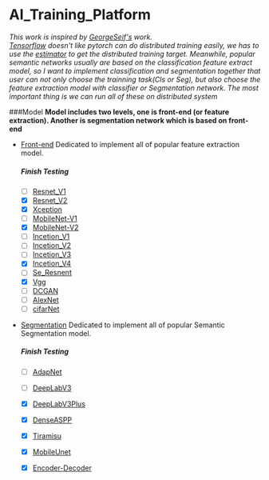 # AI_Training_Platform

*This work is inspired by [GeorgeSeif's](https://github.com/GeorgeSeif) work.  
[Tensorflow](https://www.tensorflow.org/) doesn't like pytorch can do distributed training easily, we has to use the [estimator](https://www.tensorflow.org/guide/estimators) to get the distributed training target. Meanwhile, popular semantic networks usually are based on the classification feature extract model, so I want to implement classification and segmentation together that user can not only choose the trainning task(Cls or Seg), but also choose the feature extraction model with classifier or Segmentation network. The most important thing is we can run all of these on distributed system*

###Model
**Model includes two levels, one is front-end (or feature extraction). Another is segmentation network which is based on front-end**
- [Front-end](./src/model/frontends) Dedicated to implement all of popular feature extraction model.
  
  ##### *Finish Testing*
    
  - [ ] [Resnet_V1](./src/model/frontends/resnet_v1.py) 
  - [X] [Resnet_V2](./src/model/frontends/resnet_v2.py)
  - [X] [Xception](./src/model/frontends/xception.py)
  - [ ] [MobileNet-V1](./src/model/frontends/mobilenet_v1.py)
  - [X] [MobileNet-V2](./src/model/frontends/mobilenet_v2.py)
  - [ ] [Incetion_V1](./src/model/frontends/inception_v1.py)
  - [ ] [Incetion_V2](./src/model/frontends/inception_v2.py)
  - [ ] [Incetion_V3](./src/model/frontends/inception_v3.py)
  - [X] [Incetion_V4](./src/model/frontends/inception_v4.py)
  - [ ] [Se_Resnent](./src/model/frontends/se_resnext.py)
  - [X] [Vgg](./src/model/frontends/vgg.py)
  - [ ] [DCGAN](./src/model/frontends/dcgan.py)  
  - [ ] [AlexNet](./src/model/frontends/alexnet.py)
  - [ ] [cifarNet](./src/model/frontends/cifarnet.py)
  
- [Segmentation](./src/model/segmodels) Dedicated to implement all of popular Semantic Segmentation model.
  
  ##### *Finish Testing*
  
  - [ ] [AdapNet](./src/model/segmodels/AdapNet.py)
  - [ ] [DeepLabV3](./src/model/segmodels/DeepLabV3.py)
  - [X] [DeepLabV3Plus](./src/model/segmodels/DeepLabV3_plus.py)
  - [X] [DenseASPP](./src/model/segmodels/DenseASPP.py)
  - [X] [Tiramisu](./src/model/segmodels/FC_DenseNet_Tiramisu.py)
  - [X] [MobileUnet](./src/model/segmodels/MobileUNet.py)
  - [X] [Encoder-Decoder](./src/model/segmodels/Encoder_Decoder.py)
  
  
 

 

